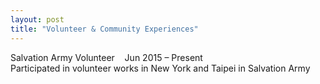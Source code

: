 ```yaml
---
layout: post
title: "Volunteer & Community Experiences"
---
```

Salvation Army Volunteer &nbsp;&nbsp;&nbsp;Jun 2015 – Present
<br>Participated in volunteer works in New York and Taipei in Salvation Army

